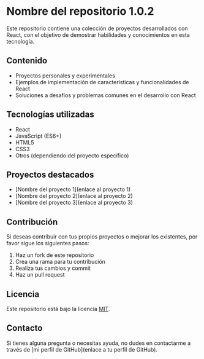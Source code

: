 # Nombre del repositorio 1.0.2

Este repositorio contiene una colección de proyectos desarrollados con React, con el objetivo de demostrar habilidades y conocimientos en esta tecnología.

## Contenido

- Proyectos personales y experimentales
- Ejemplos de implementación de características y funcionalidades de React
- Soluciones a desafíos y problemas comunes en el desarrollo con React

## Tecnologías utilizadas

- React
- JavaScript (ES6+)
- HTML5
- CSS3
- Otros (dependiendo del proyecto específico)

## Proyectos destacados

- [Nombre del proyecto 1](enlace al proyecto 1)
- [Nombre del proyecto 2](enlace al proyecto 2)
- [Nombre del proyecto 3](enlace al proyecto 3)

## Contribución

Si deseas contribuir con tus propios proyectos o mejorar los existentes, por favor sigue los siguientes pasos:

1. Haz un fork de este repositorio
2. Crea una rama para tu contribución
3. Realiza tus cambios y commit
4. Haz un pull request

## Licencia

Este repositorio está bajo la licencia [MIT](https://opensource.org/licenses/MIT).

## Contacto

Si tienes alguna pregunta o necesitas ayuda, no dudes en contactarme a través de [mi perfil de GitHub](enlace a tu perfil de GitHub).